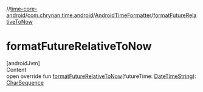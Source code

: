 //[time-core-android](../../../index.md)/[com.chrynan.time.android](../index.md)/[AndroidTimeFormatter](index.md)/[formatFutureRelativeToNow](format-future-relative-to-now.md)



# formatFutureRelativeToNow  
[androidJvm]  
Content  
open override fun [formatFutureRelativeToNow](format-future-relative-to-now.md)(futureTime: [DateTimeString](../../../../time-core/time-core/com.chrynan.time/-date-time-string/index.md)): [CharSequence](https://kotlinlang.org/api/latest/jvm/stdlib/kotlin/-char-sequence/index.html)  



